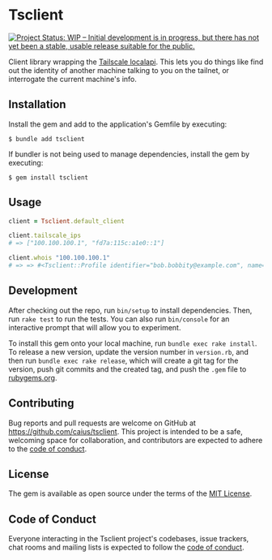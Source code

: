 # Tsclient

[![Project Status: WIP – Initial development is in progress, but there has not yet been a stable, usable release suitable for the public.](https://www.repostatus.org/badges/latest/wip.svg)](https://www.repostatus.org/#wip)

Client library wrapping the [Tailscale localapi][localapi]. This lets you do things like find out the identity of another machine talking to you on the tailnet, or interrogate the current machine's info.

[localapi]: https://github.com/tailscale/tailscale/blob/main/ipn/localapi/localapi.go

## Installation

Install the gem and add to the application's Gemfile by executing:

    $ bundle add tsclient

If bundler is not being used to manage dependencies, install the gem by executing:

    $ gem install tsclient

## Usage

```ruby
client = Tsclient.default_client

client.tailscale_ips
# => ["100.100.100.1", "fd7a:115c:a1e0::1"]

client.whois "100.100.100.1"
# => => #<Tsclient::Profile identifier="bob.bobbity@example.com", name="Bob Bobbity", profile_pic_url="www.google.com/images/errors/robot.png", human=true>
```

## Development

After checking out the repo, run `bin/setup` to install dependencies. Then, run `rake test` to run the tests. You can also run `bin/console` for an interactive prompt that will allow you to experiment.

To install this gem onto your local machine, run `bundle exec rake install`. To release a new version, update the version number in `version.rb`, and then run `bundle exec rake release`, which will create a git tag for the version, push git commits and the created tag, and push the `.gem` file to [rubygems.org](https://rubygems.org).

## Contributing

Bug reports and pull requests are welcome on GitHub at https://github.com/caius/tsclient. This project is intended to be a safe, welcoming space for collaboration, and contributors are expected to adhere to the [code of conduct](https://github.com/caius/tsclient/blob/main/CODE_OF_CONDUCT.md).

## License

The gem is available as open source under the terms of the [MIT License](https://opensource.org/licenses/MIT).

## Code of Conduct

Everyone interacting in the Tsclient project's codebases, issue trackers, chat rooms and mailing lists is expected to follow the [code of conduct](https://github.com/caius/tsclient/blob/main/CODE_OF_CONDUCT.md).
